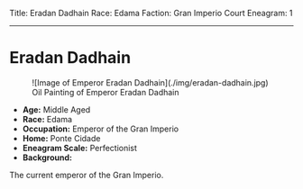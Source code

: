 Title: Eradan Dadhain
Race: Edama
Faction: Gran Imperio Court
Eneagram: 1

---

# Eradan Dadhain

<div class="wrap-right-img">
<figure class="pic-banner">
![Image of Emperor Eradan Dadhain](./img/eradan-dadhain.jpg)
<figcaption>Oil Painting of Emperor Eradan Dadhain</figcaption>
</figure>
</div>


-   **Age:** Middle Aged
-   **Race:** Edama
-   **Occupation:** Emperor of the Gran Imperio
-   **Home:** Ponte Cidade
-   **Eneagram Scale:** Perfectionist
-   **Background:** 

The current emperor of the Gran Imperio.

<br style="clear:both;" />

